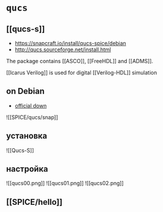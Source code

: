 # `qucs`
## [[qucs-s]]

- https://snapcraft.io/install/qucs-spice/debian
- http://qucs.sourceforge.net/install.html

The package contains [[ASCO]], [[FreeHDL]] and [[ADMS]].

[[Icarus Verilog]] is used for digital [[Verilog-HDL]] simulation

## on Debian
- [official down](https://packages.qa.debian.org/q/qucs.html)

![[SPICE/qucs/snap]]

## установка

![[Qucs-S]]

## настройка

![[qucs00.png]]
![[qucs01.png]]
![[qucs02.png]]

## [[SPICE/hello]]
